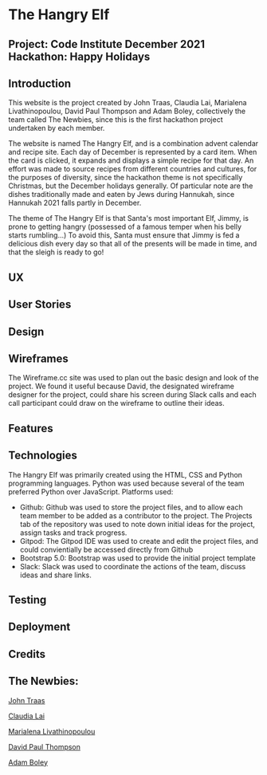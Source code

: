 # The Hangry Elf

## Project: Code Institute December 2021 Hackathon: Happy Holidays

## Introduction

This website is the project created by John Traas, Claudia Lai, Marialena Livathinopoulou, David Paul Thompson and Adam Boley, collectively the team called The Newbies, since this is the first hackathon project undertaken by each member. 

The website is named The Hangry Elf, and is a combination advent calendar and recipe site. Each day of December is represented by a card item. When the card is clicked, it expands and displays a simple recipe for that day. An effort was made to source recipes from different countries and cultures, for the purposes of diversity, since the hackathon theme is not specifically Christmas, but the December holidays generally. Of particular note are the dishes traditionally made and eaten by Jews during Hannukah, since Hannukah 2021 falls partly in December. 

The theme of The Hangry Elf is that Santa's most important Elf, Jimmy, is prone to getting hangry (possessed of a famous temper when his belly starts rumbling...)
To avoid this, Santa must ensure that Jimmy is fed a delicious dish every day so that all of the presents will be made in time, and that the sleigh is ready to go!

## UX

## User Stories

## Design

## Wireframes

The Wireframe.cc site was used to plan out the basic design and look of the project. We found it useful because David, the designated wireframe designer for the project, could share his screen during Slack calls and each call participant could draw on the wireframe to outline their ideas. 

## Features

## Technologies

The Hangry Elf was primarily created using the HTML, CSS and Python programming languages. Python was used because several of the team preferred Python over JavaScript. 
Platforms used:
- Github: Github was used to store the project files, and to allow each team member to be added as a contributor to the project. The Projects tab of the repository was used to note down initial ideas for the project, assign tasks and track progress.
- Gitpod: The Gitpod IDE was used to create and edit the project files, and could convientially be accessed directly from Github
- Bootstrap 5.0: Bootstrap was used to provide the initial project template
- Slack: Slack was used to coordinate the actions of the team, discuss ideas and share links. 

## Testing

## Deployment

## Credits

## The Newbies:
[John Traas](https://github.com/Jays-T)

[Claudia Lai](https://github.com/ClaudiaLie)

[Marialena Livathinopoulou](https://github.com/Anelairam)

[David Paul Thompson](https://github.com/tomod24)

[Adam Boley](https://github.com/AdamBoley)



